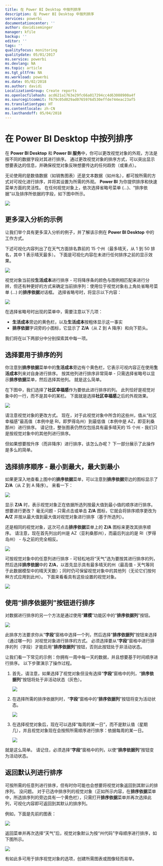 ```yaml
---
title: 在 Power BI Desktop 中按列排序
description: 在 Power BI Desktop 中按列排序
services: powerbi
documentationcenter: ''
author: davidiseminger
manager: kfile
backup: ''
editor: ''
tags: ''
qualityfocus: monitoring
qualitydate: 05/01/2017
ms.service: powerbi
ms.devlang: NA
ms.topic: article
ms.tgt_pltfrm: NA
ms.workload: powerbi
ms.date: 05/02/2018
ms.author: davidi
LocalizationGroup: Create reports
ms.openlocfilehash: acd621a1763e29fc66a017294cc4d63008900a4f
ms.sourcegitcommit: f679c05d029ad0765976d530effde744eac23af5
ms.translationtype: HT
ms.contentlocale: zh-CN
ms.lasthandoff: 05/04/2018
---
```

# <a name="sort-by-column-in-power-bi-desktop"></a>在 Power BI Desktop 中按列排序
在 **Power BI Desktop** 和 **Power BI 服务**中，你可以更改视觉对象的外观，方法是按不同的数据字段对其进行排序。 通过更改视觉对象的排序方式，可以突出显示想要表达的信息，并确保视觉对象反映想要传达的任何趋势（或重点）。

无论使用的是数值数据（如销售图表）还是文本数据（如州名），都可按所需的方式对可视化进行排序，并将其设置为所需的外观。  **Power BI** 为你提供排序和快速菜单方面的灵活性。 在任何视觉对象上，依次选择省略号菜单 (...)、“排序依据”以及排序所依据的字段，如下图中所示。

![](media/desktop-sort-by-column/sortbycolumn_2.png)

## <a name="more-depth-and-an-example"></a>更多深入分析的示例
让我们举个具有更多深入分析的例子，并了解该示例在 **Power BI Desktop** 中的工作方式。

下述可视化内容列出了在天气方面排名靠前的 15 个州（最多晴天，从 1 到 50 排名，其中 1 表示晴天最多）。 下面是可视化内容在未进行任何排序之前的显示效果。

![](media/desktop-sort-by-column/sortbycolumn_1.png)

视觉对象当前按**生活成本**进行排序 - 可将降序条的颜色与图例相匹配来进行分辨，但还有种更好的方式来确定当前排序列：使用位于视觉对象右上角处省略号菜单 (...) 的**排序依据**对话框。 选择省略号时，将显示以下内容：

![](media/desktop-sort-by-column/sortbycolumn_2.png)

在选择省略号时出现的菜单中，需要注意以下几项：

* **生活成本**旁边的黄色栏，以及**生活成本**按粗体显示这一事实
* **排序依据**字词旁的小图标，它显示了 **Z/A**（从 Z 到 A 降序）和向下箭头。

我们将在以下两部分中分别探索其中每一项。

## <a name="selecting-which-column-to-use-for-sorting"></a>选择要用于排序的列
你注意到**排序依据**菜单中的**生活成本**旁边有个黄色栏，它表示可视内容正在使用**生活成本**列来对自身进行排序。 按其他列进行排序非常简单 - 只需选择省略号以显示**排序依据**菜单，然后选择其他列。 就是这么简单。

在下图中，我们选择了**社区幸福感**作为要依此进行排序的列。 此列恰好是视觉对象中的一行，而不是其中的某栏。 下面就是选择**社区幸福感**之后的外观效果。

![](media/desktop-sort-by-column/sortbycolumn_3.png)

请注意视觉对象的更改方式。 现在，对于此视觉对象中所含的这些州，值从“社区幸福感”最高值（本例中是 RI，即罗得岛州）到最低值（本例中是 AZ，即亚利桑那州）进行排序。 请记住，整张图表仍然仅包括具有最多晴天的 15 个州 - 我们只是按视觉对象中的其他列进行排序。

但如果想要按升序（而非降序）进行排序，该怎么办呢？ 下一部分展示了此操作是多么的简单。

## <a name="selecting-the-sort-order---smallest-to-largest-largest-to-smallest"></a>选择排序顺序 - 最小到最大，最大到最小
如果更深入地查看上图中的**排序依据**菜单，可以注意到**排序依据**旁边的图标显示了 **Z/A**（从 Z 到 A 降序）。 来看一下：

![](media/desktop-sort-by-column/sortbycolumn_4.png)

显示 **Z/A** 时，表示视觉对象正在依据所选列按最大值到最小值的顺序进行排序。 想要进行更改？ 毫无问题 - 只需点击或单击 **Z/A** 图标，它就会将排序顺序更改为 **A/Z** 并按从最大值到最大值对视觉对象进行排序（基于所选列）。

还是相同的视觉对象，这次可点击**排序依据**菜单上的 **Z/A** 图标来更改其排序顺序。 请注意，现在首先列出的州是 AZ（亚利桑那州），而最后列出的是 RI（罗得岛州） - 与之前的完全相反。

![](media/desktop-sort-by-column/sortbycolumn_5.png)

可按视觉对象中的任意列进行排序 - 可轻松地将“天气”选为要按其进行排序的列，然后选择**排序依据**中的 **Z/A**，以首先显示具有最多晴天的州（最高值 - 天气等同于此数据模型中的晴天天数）；同时仍可保留视觉对象中的其他列（无论它们按何种方式应用到此州）。 下面来看看具有这些设置的视觉对象。

![](media/desktop-sort-by-column/sortbycolumn_6.png)

## <a name="sort-using-the-sort-by-column-button"></a>使用“排序依据列”按钮进行排序
对数据进行排序的另一个方法是通过使用“**建模**”功能区中的“**排序依据列**”按钮。

![](media/desktop-sort-by-column/sortbycolumn_8.png)

此排序方法要求你从“**字段**”窗格中选择一个列，然后选择“**排序依据列**”按钮来选择（通过哪一列）对视觉对象进行排序的方式。 必须选择要从“**字段**”窗格中进行排序的列（字段）才能启用“**排序依据列**”按钮，否则此按钮处于非活动状态。

让我们看一下常见的示例：你拥有一周中每一天的数据，并且想要基于时间顺序进行排序。 以下步骤演示了操作过程。

1. 首先，请注意，如果选择了视觉对象但没有选择“**字段**”窗格中的列，“**排序依据列**”按钮将处于非活动状态（灰色）。
   
   ![](media/desktop-sort-by-column/sortbycolumn_9a.png)
2. 在选择所需的排序依据列时，“**字段**”窗格中的“**排序依据列**”按钮将变为活动状态。
   
   ![](media/desktop-sort-by-column/sortbycolumn_10.png)
3. 在选择视觉对象后，现在可以选择“每周的某一日”，而不是默认值（星期几），并且视觉对象现在会按照所需顺序进行排序：依据每周的某一日。
   
   ![](media/desktop-sort-by-column/sortbycolumn_11.png)

就是这么简单。 请记住，必须选择“**字段**”窗格中的列，以使“**排序依据列**”按钮变为活动状态。

## <a name="getting-back-to-default-column-for-sorting"></a>返回默认列进行排序
可按所需的任意列进行排序，但有时你可能也会想要将视觉对象返回到其默认的排序列。 没问题。 对于已选中排序列的视觉对象（正如所示内容，在**排序依据**菜单中，所选排序列的旁边具有一个黄色栏），只需打开**排序依据**菜单并再次选择此列，可视化内容即可返回到其默认的排序列。

例如，下面是先前的图表：

![](media/desktop-sort-by-column/sortbycolumn_6.png)

返回菜单并再次选择“天气”后，视觉对象默认为按“州代码”字母顺序进行排序，如下图所示。

![](media/desktop-sort-by-column/sortbycolumn_7.png)

有如此多可用于排序视觉对象的选项，创建所需图表或图像轻而易举。

